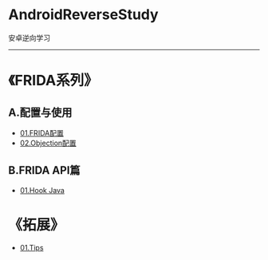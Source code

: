 # AndroidReverseStudy
安卓逆向学习

---

# 《FRIDA系列》
## A.配置与使用  

- [01.FRIDA配置](FRIDA/A01/README.md)
- [02.Objection配置](FRIDA/A02/README.md)

## B.FRIDA API篇

- [01.Hook Java](FRIDA/B01/README.md)


# 《拓展》
- [01.Tips](TIPS/README.md)